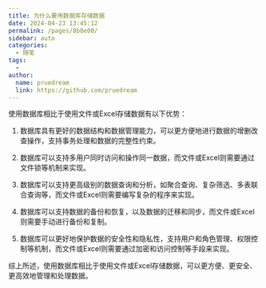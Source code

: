```yaml
---
title: 为什么要用数据库存储数据
date: 2024-04-23 13:45:12
permalink: /pages/8b8e00/
sidebar: auto
categories:
  - 随笔
tags:
  - 
author: 
  name: pruedream
  link: https://github.com/pruedream
---
```

 使用数据库相比于使用文件或Excel存储数据有以下优势：

1. 数据库具有更好的数据结构和数据管理能力，可以更方便地进行数据的增删改查操作，支持事务处理和数据的完整性约束。

2. 数据库可以支持多用户同时访问和操作同一数据，而文件或Excel则需要通过文件锁等机制来实现。

3. 数据库可以支持更高级别的数据查询和分析，如聚合查询、复杂筛选、多表联合查询等，而文件或Excel则需要编写复杂的程序来实现。

4. 数据库可以支持数据的备份和恢复，以及数据的迁移和同步，而文件或Excel则需要手动进行备份和复制。

5. 数据库可以更好地保护数据的安全性和隐私性，支持用户和角色管理、权限控制等机制，而文件或Excel则需要通过加密和访问控制等手段来实现。

综上所述，使用数据库相比于使用文件或Excel存储数据，可以更方便、更安全、更高效地管理和处理数据。
 

